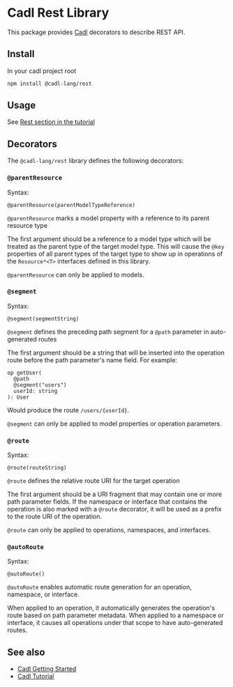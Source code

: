 # Cadl Rest Library

This package provides [Cadl](htps://github.com/microsoft/Cadl) decorators to describe REST API.

## Install

In your cadl project root

```bash
npm install @cadl-lang/rest
```

## Usage

See [Rest section in the tutorial](../../docs/tutorial.md#rest-apis)

## Decorators

The `@cadl-lang/rest` library defines the following decorators:

### `@parentResource`

Syntax:

```
@parentResource(parentModelTypeReference)
```

`@parentResource` marks a model property with a reference to its parent resource type

The first argument should be a reference to a model type which will be treated as the parent
type of the target model type. This will cause the `@key` properties of all parent types of
the target type to show up in operations of the `Resource*<T>` interfaces defined in this library.

`@parentResource` can only be applied to models.

### `@segment`

Syntax:

```
@segment(segmentString)
```

`@segment` defines the preceding path segment for a `@path` parameter in auto-generated routes

The first argument should be a string that will be inserted into the operation route before the
path parameter's name field. For example:

```
op getUser(
  @path
  @segment("users")
  userId: string
): User
```

Would produce the route `/users/{userId}`.

`@segment` can only be applied to model properties or operation parameters.

### `@route`

Syntax:

```
@route(routeString)
```

`@route` defines the relative route URI for the target operation

The first argument should be a URI fragment that may contain one or more path parameter fields.
If the namespace or interface that contains the operation is also marked with a `@route` decorator,
it will be used as a prefix to the route URI of the operation.

`@route` can only be applied to operations, namespaces, and interfaces.

### `@autoRoute`

Syntax:

```
@autoRoute()
```

`@autoRoute` enables automatic route generation for an operation, namespace, or interface.

When applied to an operation, it automatically generates the operation's route based on path parameter
metadata. When applied to a namespace or interface, it causes all operations under that scope to have
auto-generated routes.

## See also

- [Cadl Getting Started](https://github.com/microsoft/cadl#getting-started)
- [Cadl Tutorial](https://github.com/microsoft/cadl/blob/main/docs/tutorial.md)

